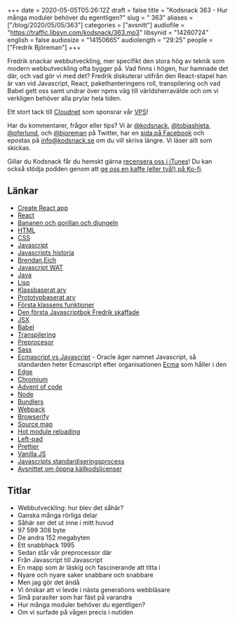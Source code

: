 +++
date = 2020-05-05T05:26:12Z
draft = false
title = "Kodsnack 363 - Hur många moduler behöver du egentligen?"
slug = " 363"
aliases = ["/blog/2020/05/05/363"]
categories = ["avsnitt"]
audiofile = "https://traffic.libsyn.com/kodsnack/363.mp3"
libsynid = "14260724"
english = false
audiosize = "14150665"
audiolength = "29:25"
people = ["Fredrik Björeman"]
+++

Fredrik snackar webbutveckling, mer specifikt den stora hög av teknik som modern webbutveckling ofta bygger på. Vad finns i högen, hur hamnade det där, och vad gör vi med det? Fredrik diskuterar utifrån den React-stapel han är van vid Javascript, React, pakethanteringens roll, transpilering och vad Babel gett oss samt undrar över npms väg till världsherravälde och om vi verkligen behöver alla prylar hela tiden.

Ett stort tack till [Cloudnet](http://www.cloudnet.se) som sponsrar vår [VPS](http://en.wikipedia.org/wiki/Virtual_private_server)!

Har du kommentarer, frågor eller tips? Vi är [@kodsnack](https://www.twitter.com/kodsnack), [@tobiashieta](https://www.twitter.com/tobiashieta), [@oferlund](https://www.twitter.com/oferlund), och [@bjoreman](https://www.twitter.com/bjoreman) på Twitter, har en [sida på Facebook](https://www.facebook.com/kodsnack) och epostas på [info@kodsnack.se](mailto:info@kodsnack.se) om du vill skriva längre. Vi läser allt som skickas.

Gillar du Kodsnack får du hemskt gärna [recensera oss i iTunes](http://itunes.apple.com/se/podcast/kodsnack/id561631498?l=en)! Du kan också stödja podden genom att <a href="https://ko-fi.com/kodsnack" rel="payment">ge oss en kaffe (eller två!) på Ko-fi</a>.

## Länkar ##
* [Create React app](https://create-react-app.dev/)
* [React](https://reactjs.org/)
* [Bananen och gorillan och djungeln](https://www.johndcook.com/blog/2011/07/19/you-wanted-banana/)
* [HTML](https://en.wikipedia.org/wiki/HTML)
* [CSS](https://en.wikipedia.org/wiki/Cascading_Style_Sheets)
* [Javascript](https://en.wikipedia.org/wiki/JavaScript)
* [Javascripts historia](https://auth0.com/blog/a-brief-history-of-javascript/)
* [Brendan Eich](https://en.wikipedia.org/wiki/Brendan_Eich)
* [Javascript WAT](https://www.destroyallsoftware.com/talks/wat)
* [Java](https://en.wikipedia.org/wiki/Java_%28programming_language%29)
* [Lisp](https://en.wikipedia.org/wiki/Lisp_%28programming_language%29)
* [Klassbaserat arv](https://en.wikipedia.org/wiki/Class-based_programming)
* [Prototypbaserat arv](https://en.wikipedia.org/wiki/Prototype-based_programming)
* [Första klassens funktioner](https://en.wikipedia.org/wiki/First-class_function)
* [Den första Javascriptbok Fredrik skaffade](https://www.amazon.com/Professional-JavaScript-Developers-Wrox-Guides/dp/0764579088)
* [JSX](https://reactjs.org/docs/introducing-jsx.html)
* [Babel](https://en.wikipedia.org/wiki/Babel_%28transcompiler%29)
* [Transpilering](https://en.wikipedia.org/wiki/Source-to-source_compiler)
* [Preprocesor](https://en.wikipedia.org/wiki/Preprocessor)
* [Sass](https://sass-lang.com/)
* [Ecmascript vs Javascript](https://en.wikipedia.org/wiki/ECMAScript) - Oracle äger namnet Javascript, så standarden heter Ecmascript efter organisationen [Ecma](https://en.wikipedia.org/wiki/Ecma_International) som håller i den
* [Edge](https://en.wikipedia.org/wiki/Microsoft_Edge)
* [Chromium](https://en.wikipedia.org/wiki/Chromium_%28web_browser%29)
* [Advent of code](https://adventofcode.com/)
* [Node](https://en.wikipedia.org/wiki/Node.js)
* [Bundlers](https://medium.com/@gimenete/how-javascript-bundlers-work-1fc0d0caf2da)
* [Webpack](https://en.wikipedia.org/wiki/Webpack)
* [Browserify](https://en.wikipedia.org/wiki/Browserify)
* [Source map](https://developer.mozilla.org/en-US/docs/Tools/Debugger/How_to/Use_a_source_map)
* [Hot module reloading](http://gaearon.github.io/react-hot-loader/)
* [Left-pad](https://www.infoworld.com/article/3047177/how-one-yanked-javascript-package-wreaked-havoc.html)
* [Prettier](https://prettier.io/)
* [Vanilla JS](http://vanilla-js.com/)
* [Javascripts standardiseringsprocess](https://tc39.es/process-document/)
* [Avsnittet om öppna källkodslicenser](https://kodsnack.se/360/)

## Titlar ##
* Webbutveckling: hur blev det såhär?
* Ganska många rörliga delar
* Såhär ser det ut inne i mitt huvud
* 97 599 308 byte
* De andra 152 megabyten
* Ett snabbhack 1995
* Sedan står vår preprocessor där
* Från Javascript till Javascript
* En mapp som är läskig och fascinerande att titta i
* Nyare och nyare saker snabbare och snabbare
* Men jag gör det ändå
* Vi önskar att vi levde i nästa generations webbläsare
* Små parasiter som har fäst på varandra
* Hur många moduler behöver du egentligen?
* Om vi surfade på vågen precis i nutiden